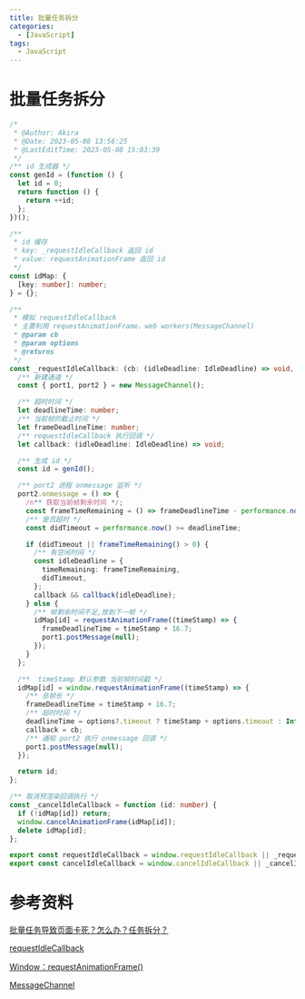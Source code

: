 ```yaml
---
title: 批量任务拆分
categories:
  - [JavaScript]
tags: 
  - JavaScript
---
```


# 批量任务拆分

```ts
/*
 * @Author: Akira
 * @Date: 2023-05-08 13:56:25
 * @LastEditTime: 2023-05-08 15:03:39
 */
/** id 生成器 */
const genId = (function () {
  let id = 0;
  return function () {
    return ++id;
  };
})();

/**
 * id 缓存
 * key: _requestIdleCallback 返回 id
 * value: requestAnimationFrame 返回 id
 */
const idMap: {
  [key: number]: number;
} = {};

/**
 * 模拟 requestIdleCallback
 * 主要利用 requestAnimationFrame、web workers(MessageChannel)
 * @param cb
 * @param options
 * @returns
 */
const _requestIdleCallback: (cb: (idleDeadline: IdleDeadline) => void, options?: { timeout: number }) => number = function (cb, options) {
  /** 新建通道 */
  const { port1, port2 } = new MessageChannel();

  /** 超时时间 */
  let deadlineTime: number;
  /** 当前帧的截止时间 */
  let frameDeadlineTime: number;
  /** requestIdleCallback 执行回调 */
  let callback: (idleDeadline: IdleDeadline) => void;

  /** 生成 id */
  const id = genId();

  /** port2 进程 onmessage 监听 */
  port2.onmessage = () => {
    /n** 获取当前帧剩余时间 */;
    const frameTimeRemaining = () => frameDeadlineTime - performance.now();
    /** 是否超时 */
    const didTimeout = performance.now() >= deadlineTime;

    if (didTimeout || frameTimeRemaining() > 0) {
      /** 有空闲时间 */
      const idleDeadline = {
        timeRemaining: frameTimeRemaining,
        didTimeout,
      };
      callback && callback(idleDeadline);
    } else {
      /** 帧剩余时间不足,放到下一帧 */
      idMap[id] = requestAnimationFrame((timeStamp) => {
        frameDeadlineTime = timeStamp + 16.7;
        port1.postMessage(null);
      });
    }
  };

  /**  timeStamp 默认参数 当前帧时间戳 */
  idMap[id] = window.requestAnimationFrame((timeStamp) => {
    /** 总帧长 */
    frameDeadlineTime = timeStamp + 16.7;
    /** 超时时间 */
    deadlineTime = options?.timeout ? timeStamp + options.timeout : Infinity;
    callback = cb;
    /** 通知 port2 执行 onmessage 回调 */
    port1.postMessage(null);
  });

  return id;
};

/** 取消预渲染回调执行 */
const _cancelIdleCallback = function (id: number) {
  if (!idMap[id]) return;
  window.cancelAnimationFrame(idMap[id]);
  delete idMap[id];
};

export const requestIdleCallback = window.requestIdleCallback || _requestIdleCallback;
export const cancelIdleCallback = window.cancelIdleCallback || _cancelIdleCallback;
```

# 参考资料

[批量任务导致页面卡死？怎么办？任务拆分？](https://mp.weixin.qq.com/s/ohPLuv3C0diBwp4cTWqsHw)

[requestIdleCallback](https://developer.mozilla.org/zh-CN/docs/Web/API/Window/requestIdleCallback#语法)

[Window：requestAnimationFrame()](https://developer.mozilla.org/zh-CN/docs/Web/API/Window/requestAnimationFrame#规范)

[MessageChannel](https://developer.mozilla.org/zh-CN/docs/Web/API/MessageChannel)
